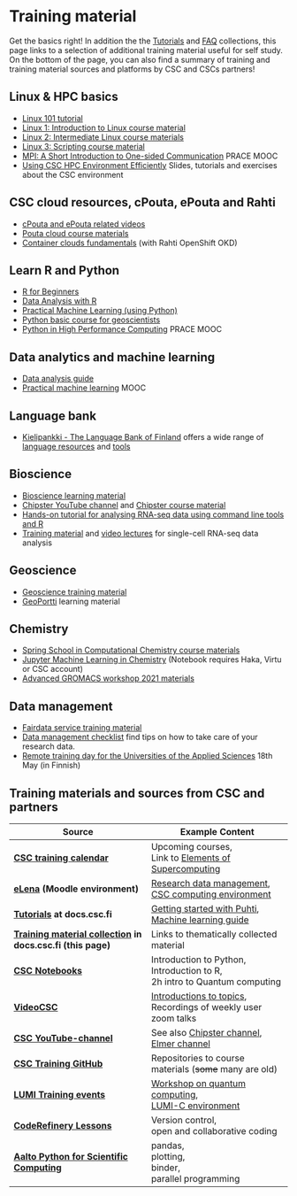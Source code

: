 # Training material

Get the basics right! In addition the the [Tutorials](tutorials/index.md) 
and [FAQ](faq/index.md) collections, 
this page links to a selection of additional training material useful 
for self study. On the bottom of the page, you can also find a summary of training and training material sources and platforms by CSC and CSCs partners!
 
## Linux & HPC basics
*   [Linux 101 tutorial](tutorials/env-guide/overview.md)
*   [Linux 1: Introduction to Linux course material](https://www.csc.fi/en/web/training/-/linux1_autumn2018)
*   [Linux 2: Intermediate Linux course materials](https://www.csc.fi/web/training/-/linux-2-november-2018)
*   [Linux 3: Scripting course material](https://www.csc.fi/web/training/-/linux3_spring_2019)
*   [MPI: A Short Introduction to One-sided Communication](https://www.futurelearn.com/courses/mpi-one-sided) PRACE MOOC
*   [Using CSC HPC Environment Efficiently](https://a3s.fi/CSC_training/csc-env.html) Slides, tutorials and exercises about the CSC environment
 
## CSC cloud resources, cPouta, ePouta and Rahti
*   [cPouta and ePouta related videos](../cloud/pouta/pouta-videos.md)
*   [Pouta cloud course materials](https://pouta-course.a3s.fi/index.html)
*   [Container clouds fundamentals](https://rahti-course.a3s.fi/basic.html) (with Rahti OpenShift OKD)
 
## Learn R and Python
*   [R for Beginners](https://github.com/csc-training/R-for-beginners)
*   [Data Analysis with R](https://github.com/csc-training/da-with-r-remote)
*   [Practical Machine Learning (using Python)](https://e-learn.csc.fi/course/view.php?id=14)
*   [Python basic course for geoscientists](https://geo-python.github.io/site/)
*   [Python in High Performance Computing](https://www.futurelearn.com/courses/python-in-hpc) PRACE MOOC
 
## Data analytics and machine learning
*   [Data analysis guide](tutorials/da-guide.md)
*   [Practical machine learning](https://e-learn.csc.fi/course/view.php?id=14) MOOC
 
## Language bank
*   [Kielipankki - The Language Bank of Finland](https://www.kielipankki.fi/language-bank/) offers a wide range of [language resources](https://www.kielipankki.fi/corpora/) and [tools](https://www.kielipankki.fi/tools/)
 
## Bioscience
*   [Bioscience learning material](https://research.csc.fi/bioscience-learning-materials)
*   [Chipster YouTube channel](https://www.youtube.com/channel/UCnL-Lx5gGlW01OkskZL7JEQ/playlists) and [Chipster course material](https://chipster.csc.fi/manual/courses.html)
*   [Hands-on tutorial for analysing RNA-seq data using command line tools and R](https://research.csc.fi/rnaseq-tutorial)
*   [Training material](https://github.com/NBISweden/excelerate-scRNAseq) and [video lectures](https://www.youtube.com/playlist?list=PLjiXAZO27elC_xnk7gVNM85I2IQl5BEJN) for single-cell RNA-seq data analysis

## Geoscience
*   [Geoscience training material](https://research.csc.fi/gis-learning-materials)
*   [GeoPortti](http://www.geoportti.fi/skills-development/) learning material
 
## Chemistry
*   [Spring School in Computational Chemistry course materials](https://events.prace-ri.eu/e/CSC_Spring_School_2020)
*   [Jupyter Machine Learning in Chemistry](https://notebooks.csc.fi) (Notebook requires Haka, Virtu or CSC account)
*   [Advanced GROMACS workshop 2021 materials](https://a3s.fi/advanced_gmx/PRACE_CSC_BioExcelWorkshop-GROMACS_workflows_and_advanced_topics.html) 
 
## Data management
*   [Fairdata service training material](https://www.fairdata.fi/en/training/materials/)
*   [Data management checklist](https://www.fairdata.fi/en/why-fairdata/data-management-checklist/) find tips on how to take care of your research data.
*   [Remote training day for the Universities of the Applied Sciences](https://www.csc.fi/web/training/-/csc-tki-toiminnan-tukena) 18th May (in Finnish)

## Training materials and sources from CSC and partners
| Source | Example Content |
| -------- | -------- |
| **[CSC training calendar](https://csc.fi/web/guest/training)**         | Upcoming courses, <br> Link to [Elements of Supercomputing](https://edukamu.fi/elements-of-supercomputing)
| **[eLena](https://e-learn.csc.fi) (Moodle environment)**  | [Research data management](https://e-learn.csc.fi/course/view.php?id=63), <br> [CSC computing environment](https://e-learn.csc.fi/course/view.php?id=76)  |
| **[Tutorials](tutorials/index.md)  at docs.csc.fi**    | [Getting started with Puhti](tutorials/puhti_quick.md), <br> [Machine learning guide](tutorials/ml-guide.md) |
| **[Training material collection](training-material.md) in docs.csc.fi (this page)** | Links to thematically collected material
| **[CSC Notebooks](https://notebooks.rahtiapp.fi)**                |  Introduction to Python, <br>Introduction to R, <br> 2h intro to Quantum computing  |
| **[VideoCSC](https://video.csc.fi)**          | [Introductions to topics](https://video.csc.fi/category/Training%3EIntroductions+to+Topics/455249), <br> Recordings of weekly user zoom talks |
| **[CSC YouTube-channel](https://www.youtube.com/c/CscFi)**                      | See also [Chipster channel](https://www.youtube.com/channel/UCnL-Lx5gGlW01OkskZL7JEQ), <br> [Elmer channel](https://www.youtube.com/user/elmerfem)
| **[CSC Training GitHub](https://github.com/csc-training)**         | Repositories to course materials (~~some~~ many are old) |
|**[LUMI Training events](https://www.lumi-supercomputer.eu/events/)**     | [Workshop on quantum computing](https://www.lumi-supercomputer.eu/events/workshop-on-quantum-computing-hybrid-systems/), <br> [LUMI-C environment](https://www.lumi-supercomputer.eu/events/detailed-introduction-to-the-lumi-c-environment-and-architecture/) |
| **[CodeRefinery Lessons](https://coderefinery.org/lessons/)**       | Version control, <br> open and collaborative coding | 
| **[Aalto Python for Scientific Computing](https://scicomp.aalto.fi/training/scip/python-for-scicomp-2022/)**  | pandas, <br> plotting, <br> binder, <br> parallel programming | 


